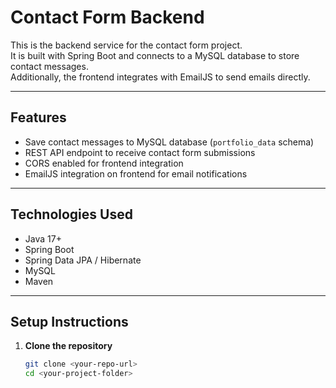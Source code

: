 # Contact Form Backend

This is the backend service for the contact form project.  
It is built with Spring Boot and connects to a MySQL database to store contact messages.  
Additionally, the frontend integrates with EmailJS to send emails directly.

---

## Features

- Save contact messages to MySQL database (`portfolio_data` schema)
- REST API endpoint to receive contact form submissions
- CORS enabled for frontend integration
- EmailJS integration on frontend for email notifications

---

## Technologies Used

- Java 17+
- Spring Boot
- Spring Data JPA / Hibernate
- MySQL
- Maven

---

## Setup Instructions

1. **Clone the repository**
   ```bash
   git clone <your-repo-url>
   cd <your-project-folder>
